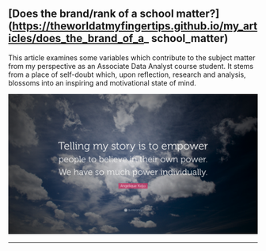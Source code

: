 ## [Does the brand/rank of a school matter?](https://theworldatmyfingertips.github.io/my_articles/does_the_brand_of_a_ school_matter)

This article examines some variables which contribute to the subject matter from my perspective as an Associate Data Analyst course student. It stems from a place of self-doubt which, upon reflection, research and analysis, blossoms into an inspiring and motivational state of mind.

<img src="my_articles/images/Telling my story to empower.jpg">

---
